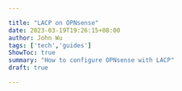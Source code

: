 ```yaml
---

title: "LACP on OPNsense"
date: 2023-03-19T19:26:15+08:00
author: John Wu
tags: ['tech','guides']
ShowToc: true
summary: "How to configure OPNsense with LACP"
draft: true

---
```


